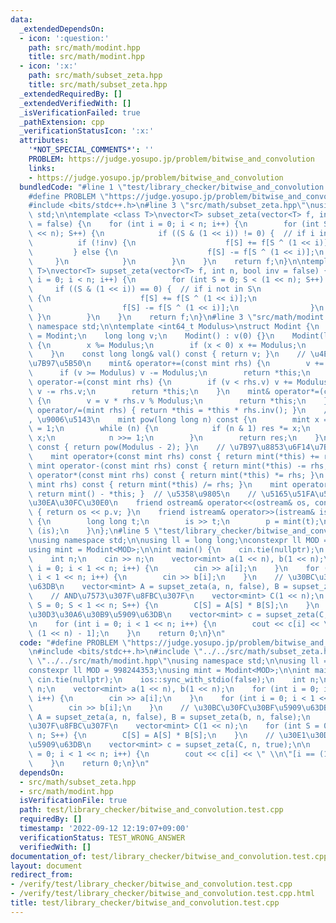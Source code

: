 ```yaml
---
data:
  _extendedDependsOn:
  - icon: ':question:'
    path: src/math/modint.hpp
    title: src/math/modint.hpp
  - icon: ':x:'
    path: src/math/subset_zeta.hpp
    title: src/math/subset_zeta.hpp
  _extendedRequiredBy: []
  _extendedVerifiedWith: []
  _isVerificationFailed: true
  _pathExtension: cpp
  _verificationStatusIcon: ':x:'
  attributes:
    '*NOT_SPECIAL_COMMENTS*': ''
    PROBLEM: https://judge.yosupo.jp/problem/bitwise_and_convolution
    links:
    - https://judge.yosupo.jp/problem/bitwise_and_convolution
  bundledCode: "#line 1 \"test/library_checker/bitwise_and_convolution.test.cpp\"\n\
    #define PROBLEM \"https://judge.yosupo.jp/problem/bitwise_and_convolution\"\n\
    #include <bits/stdc++.h>\n#line 3 \"src/math/subset_zeta.hpp\"\nusing namespace\
    \ std;\n\ntemplate <class T>\nvector<T> subset_zeta(vector<T> f, int n, bool inv\
    \ = false) {\n    for (int i = 0; i < n; i++) {\n        for (int S = 0; S < (1\
    \ << n); S++) {\n            if ((S & (1 << i)) != 0) {  // if i in S\n      \
    \          if (!inv) {\n                    f[S] += f[S ^ (1 << i)];\n       \
    \         } else {\n                    f[S] -= f[S ^ (1 << i)];\n           \
    \     }\n            }\n        }\n    }\n    return f;\n}\n\ntemplate <class\
    \ T>\nvector<T> supset_zeta(vector<T> f, int n, bool inv = false) {\n    for (int\
    \ i = 0; i < n; i++) {\n        for (int S = 0; S < (1 << n); S++) {\n       \
    \     if ((S & (1 << i)) == 0) {  // if i not in S\n                if (!inv)\
    \ {\n                    f[S] += f[S ^ (1 << i)];\n                } else {\n\
    \                    f[S] -= f[S ^ (1 << i)];\n                }\n           \
    \ }\n        }\n    }\n    return f;\n}\n#line 3 \"src/math/modint.hpp\"\nusing\
    \ namespace std;\n\ntemplate <int64_t Modulus>\nstruct Modint {\n    using mint\
    \ = Modint;\n    long long v;\n    Modint() : v(0) {}\n    Modint(long long x)\
    \ {\n        x %= Modulus;\n        if (x < 0) x += Modulus;\n        v = x;\n\
    \    }\n    const long long& val() const { return v; }\n    // \u4EE3\u5165\u6F14\
    \u7B97\u5B50\n    mint& operator+=(const mint rhs) {\n        v += rhs.v;\n  \
    \      if (v >= Modulus) v -= Modulus;\n        return *this;\n    }\n    mint&\
    \ operator-=(const mint rhs) {\n        if (v < rhs.v) v += Modulus;\n       \
    \ v -= rhs.v;\n        return *this;\n    }\n    mint& operator*=(const mint rhs)\
    \ {\n        v = v * rhs.v % Modulus;\n        return *this;\n    }\n    mint&\
    \ operator/=(mint rhs) { return *this = *this * rhs.inv(); }\n    // \u7D2F\u4E57\
    , \u9006\u5143\n    mint pow(long long n) const {\n        mint x = *this, res\
    \ = 1;\n        while (n) {\n            if (n & 1) res *= x;\n            x *=\
    \ x;\n            n >>= 1;\n        }\n        return res;\n    }\n    mint inv()\
    \ const { return pow(Modulus - 2); }\n    // \u7B97\u8853\u6F14\u7B97\u5B50\n\
    \    mint operator+(const mint rhs) const { return mint(*this) += rhs; }\n   \
    \ mint operator-(const mint rhs) const { return mint(*this) -= rhs; }\n    mint\
    \ operator*(const mint rhs) const { return mint(*this) *= rhs; }\n    mint operator/(const\
    \ mint rhs) const { return mint(*this) /= rhs; }\n    mint operator-() const {\
    \ return mint() - *this; }  // \u5358\u9805\n    // \u5165\u51FA\u529B\u30B9\u30C8\
    \u30EA\u30FC\u30E0\n    friend ostream& operator<<(ostream& os, const mint& p)\
    \ { return os << p.v; }\n    friend istream& operator>>(istream& is, mint& p)\
    \ {\n        long long t;\n        is >> t;\n        p = mint(t);\n        return\
    \ (is);\n    }\n};\n#line 5 \"test/library_checker/bitwise_and_convolution.test.cpp\"\
    \nusing namespace std;\n\nusing ll = long long;\nconstexpr ll MOD = 998244353;\n\
    using mint = Modint<MOD>;\n\nint main() {\n    cin.tie(nullptr);\n    ios::sync_with_stdio(false);\n\
    \    int n;\n    cin >> n;\n    vector<mint> a(1 << n), b(1 << n);\n    for (int\
    \ i = 0; i < 1 << n; i++) {\n        cin >> a[i];\n    }\n    for (int i = 0;\
    \ i < 1 << n; i++) {\n        cin >> b[i];\n    }\n    // \u30BC\u30FC\u30BF\u5909\
    \u63DB\n    vector<mint> A = supset_zeta(a, n, false), B = supset_zeta(b, n, false);\n\
    \    // AND\u7573\u307F\u8FBC\u307F\n    vector<mint> C(1 << n);\n    for (int\
    \ S = 0; S < 1 << n; S++) {\n        C[S] = A[S] * B[S];\n    }\n    // \u30E1\
    \u30D3\u30A6\u30B9\u5909\u63DB\n    vector<mint> c = supset_zeta(C, n, true);\n\
    \n    for (int i = 0; i < 1 << n; i++) {\n        cout << c[i] << \" \\n\"[i ==\
    \ (1 << n) - 1];\n    }\n    return 0;\n}\n"
  code: "#define PROBLEM \"https://judge.yosupo.jp/problem/bitwise_and_convolution\"\
    \n#include <bits/stdc++.h>\n#include \"../../src/math/subset_zeta.hpp\"\n#include\
    \ \"../../src/math/modint.hpp\"\nusing namespace std;\n\nusing ll = long long;\n\
    constexpr ll MOD = 998244353;\nusing mint = Modint<MOD>;\n\nint main() {\n   \
    \ cin.tie(nullptr);\n    ios::sync_with_stdio(false);\n    int n;\n    cin >>\
    \ n;\n    vector<mint> a(1 << n), b(1 << n);\n    for (int i = 0; i < 1 << n;\
    \ i++) {\n        cin >> a[i];\n    }\n    for (int i = 0; i < 1 << n; i++) {\n\
    \        cin >> b[i];\n    }\n    // \u30BC\u30FC\u30BF\u5909\u63DB\n    vector<mint>\
    \ A = supset_zeta(a, n, false), B = supset_zeta(b, n, false);\n    // AND\u7573\
    \u307F\u8FBC\u307F\n    vector<mint> C(1 << n);\n    for (int S = 0; S < 1 <<\
    \ n; S++) {\n        C[S] = A[S] * B[S];\n    }\n    // \u30E1\u30D3\u30A6\u30B9\
    \u5909\u63DB\n    vector<mint> c = supset_zeta(C, n, true);\n\n    for (int i\
    \ = 0; i < 1 << n; i++) {\n        cout << c[i] << \" \\n\"[i == (1 << n) - 1];\n\
    \    }\n    return 0;\n}\n"
  dependsOn:
  - src/math/subset_zeta.hpp
  - src/math/modint.hpp
  isVerificationFile: true
  path: test/library_checker/bitwise_and_convolution.test.cpp
  requiredBy: []
  timestamp: '2022-09-12 12:19:07+09:00'
  verificationStatus: TEST_WRONG_ANSWER
  verifiedWith: []
documentation_of: test/library_checker/bitwise_and_convolution.test.cpp
layout: document
redirect_from:
- /verify/test/library_checker/bitwise_and_convolution.test.cpp
- /verify/test/library_checker/bitwise_and_convolution.test.cpp.html
title: test/library_checker/bitwise_and_convolution.test.cpp
---
```

